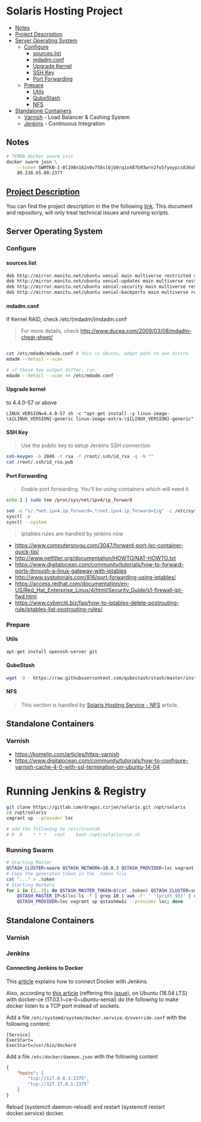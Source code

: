 # Solaris Hosting Project

* [Notes](#notes)
* [Project Description](#project-description)
* [Server Operating System](#server-operating-system)
  * [Configure](#configure)
    * [sources.list](#sourceslist)
    * [mdadm.conf](#mdadmconf)
    * [Upgrade Kernel](#upgrade-kernel)
    * [SSH Key](#ssh-key)
    * [Port Forwarding](#port-forwarding)
  * [Prepare](#prepare)
    * [Utils](#utils)
    * [QubeStash](#qubestash)
    * [NFS](#nfs)
* [Standalone Containers](#)
  * [Varnish](#varnish) - Load Balancer & Cashing System
  * [Jenkins](#jenkins) - Continuous Integration

## Notes

```bash
# TERRA docker swarm init
docker swarm join \
    --token SWMTKN-1-0l198n162n0v758sl6jb0rq1o487b93wrn2fo5fyoypcs836oh-9e1pn0rn9hcx3j4c963dwschy \
    89.238.65.88:2377
```

## [Project Description](https://docs.google.com/document/d/1yIL9FuCW8ZtKg7DTPA2h2rI-LjoQJx7LS-whFkSfJkc)

You can find the project description in the the following [link](https://docs.google.com/document/d/1yIL9FuCW8ZtKg7DTPA2h2rI-LjoQJx7LS-whFkSfJkc). This document and repository, will only treat technical issues and running scripts.

## Server Operating System

### Configure

#### sources.list

```bash
deb http://mirror.manitu.net/ubuntu xenial main multiverse restricted universe
deb http://mirror.manitu.net/ubuntu xenial-updates main multiverse restricted universe
deb http://mirror.manitu.net/ubuntu xenial-security main multiverse restricted universe
deb http://mirror.manitu.net/ubuntu xenial-backports main multiverse restricted universe
```

#### mdadm.conf

If Kernel RAID, check /etc/(mdadm/)mdadm.conf

> For more details, check http://www.ducea.com/2009/03/08/mdadm-cheat-sheet/

```bash

cat /etc/mdadm/mdadm.conf # this is Ubuntu, adapt path to own distro
mdadm --detail --scan

# if these two output differ, run:
mdadm --detail --scan >> /etc/mdadm.conf

```

#### Upgrade kernel

 to 4.4.0-57 or above

```
LINUX_VERSION=4.4.0-57 sh -c "apt-get install -y linux-image-\${LINUX_VERSION}-generic linux-image-extra-\${LINUX_VERSION}-generic"
```

#### SSH Key

> Use the public key to setup Jenkins SSH connection

```bash
ssh-keygen -b 2048 -t rsa -f /root/.ssh/id_rsa -q -N ""
cat /root/.ssh/id_rsa.pub
```

#### Port Forwarding

> Enable port forwarding. You'll be using containers which will need it.

```bash
echo 1 | sudo tee /proc/sys/net/ipv4/ip_forward

sed -e "s/.*net.ipv4.ip_forward=.*/net.ipv4.ip_forward=1/g" -i /etc/sysctl.conf
sysctl -p
sysctl --system
```

> iptables rules are handled by jenkins now

* https://www.computersnyou.com/3047/forward-port-lxc-container-quick-tip/
* http://www.netfilter.org/documentation/HOWTO/NAT-HOWTO.txt
* https://www.digitalocean.com/community/tutorials/how-to-forward-ports-through-a-linux-gateway-with-iptables
* http://www.systutorials.com/816/port-forwarding-using-iptables/
* https://access.redhat.com/documentation/en-US/Red_Hat_Enterprise_Linux/4/html/Security_Guide/s1-firewall-ipt-fwd.html
* https://www.cyberciti.biz/faq/how-to-iptables-delete-postrouting-rule/iptables-list-postrouting-rules/

### Prepare


#### Utils

```bash
apt-get install openssh-server git
```

#### QubeStash

```bash
wget -O - https://raw.githubusercontent.com/qubestash/stash/master/install-lxc.sh | bash
```

#### NFS

> This section is handled by [Solaris Hosting Service - NFS](doc/nfs-install.md) article.

## Standalone Containers

### Varnish

* https://komelin.com/articles/https-varnish
* https://www.digitalocean.com/community/tutorials/how-to-configure-varnish-cache-4-0-with-ssl-termination-on-ubuntu-14-04

# Running Jenkins & Registry

```bash
git clone https://gitlab.com/dragos.cirjan/solaris.git /opt/solaris
cd /opt/solaris
vagrant up --provider lxc

# add the following to /etc/crontab
# 0  0    * * *   root    bash /opt/solaris/run.sh
```

### Running Swarm

```bash
# Starting Master
QSTASH_CLUSTER=swarm QSTASH_NETWORK=10.0.3 QSTASH_PROVIDER=lxc vagrant up qstashmw1 --provider lxc
# Copy the generated token in the .token file
cat "..." > .token
# Starting Workers
for i in {2..3}; do QSTASH_MASTER_TOKEN=$(cat .token) QSTASH_CLUSTER=swarm QSTASH_NETWORK=10.0.3 \
    QSTASH_MASTER_IP=$(lxc-ls -f | grep 10 | awk -F' ' '{print $5}' | cut -f1 -d',') \
    QSTASH_PROVIDER=lxc vagrant up qstashmw$i --provider lxc; done
```

## Standalone Containers
### Varnish
### Jenkins

#### Connecting Jenkins to Docker

This [article](https://www.katacoda.com/courses/jenkins/build-docker-images) explains how to connect Docker with Jenkins.

Also, according to [this article](http://stackoverflow.com/a/43539359) 
(reffering this [issue](https://github.com/moby/moby/issues/25471)), on Ubuntu (16.04 LTS) with docker-ce (17.03.1~ce-0~ubuntu-xenial) do the following to make docker listen to a TCP port instead of sockets.

Add a file `/etc/systemd/system/docker.service.d/override.conf` with the following content:

```
[Service]
ExecStart=
ExecStart=/usr/bin/dockerd
```

Add a file `/etc/docker/daemon.json` with the following content

```json
{
    "hosts": [
        "tcp://127.0.0.1:2375",
        "tcp://127.17.0.1:2375"
    ] 
}
```

Reload (systemctl daemon-reload) and restart (systemctl restart docker.service) docker.
